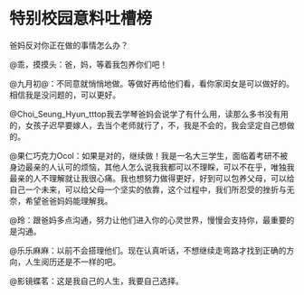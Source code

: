 # 特别校园意料吐槽榜

爸妈反对你正在做的事情怎么办？ 

@乖，摸摸头：爸，妈，等着我包养你们吧！ 

@九月初@：不同意就悄悄地做。等做好再给他们看，看你家闺女是可以做好的。相信我是没问题的，可以更好。 

@Choi_Seung_Hyun_tttop我去学琴爸妈会说学了有什么用，读那么多书没有用的，女孩子迟早要嫁人，去当个老师就行了，不，我是不会的，我会坚定自己想做的。 

@果仁巧克力Ocol：如果是对的，继续做！我是一名大三学生，面临着考研不被身边最亲的人认可的烦恼，其他人怎么说我我都可以不理睬，可以不在乎，唯独我最亲的人不理解就让我很心痛。我也想努力做得更好，好到可以包养父母，可以给自己一个未来，可以给父母一个坚实的依靠，这个过程中，我们所忍受的挫折与无奈，希望爸爸妈妈能理解我。 

@玲：跟爸妈多点沟通，努力让他们进入你的心灵世界，慢慢会支持你，最重要的是沟通。 

@乐乐麻麻：以前不会搭理他们。现在认真听话，不想继续走弯路才找到正确的方向，人生阅历还是不一样的吧。 

@影镜蝶茗：这是我自己的人生，我要自己选择。